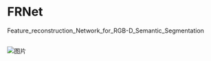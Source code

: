 # FRNet
Feature_reconstruction_Network_for_RGB-D_Semantic_Segmentation
##

![图片](https://user-images.githubusercontent.com/95509960/144993148-2e85af4a-1f0b-4bee-a10f-b28dced94ad2.png)
